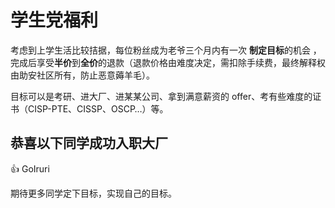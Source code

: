 # 学生党福利

考虑到上学生活比较拮据，每位粉丝成为老爷三个月内有一次 **制定目标**的机会 ，完成后享受**半价**到**全价**的退款（退款价格由难度决定，需扣除手续费，最终解释权由助安社区所有，防止恶意薅羊毛）。

目标可以是考研、进大厂、进某某公司、拿到满意薪资的 offer、考有些难度的证书（CISP-PTE、CISSP、OSCP…）等。



## 恭喜以下同学成功入职大厂

👍 GoIruri



期待更多同学定下目标，实现自己的目标。
